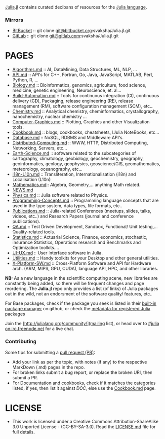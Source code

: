 [Julia.jl](http://svaksha.github.io/Julia.jl) contains curated decibans of resources for the [Julia language](https://github.com/JuliaLang).

### Mirrors
* [BitBucket](https://bitbucket.org/svaksha/Julia.jl) :: git clone git@bitbucket.org:svaksha/Julia.jl.git
* [GitLab](https://gitlab.com/svaksha/Julia.jl) :: git clone git@gitlab.com:svaksha/Julia.jl.git 


# PAGES
* [Algorithms.md](https://github.com/svaksha/Julia.jl/blob/master/Algorithms.md) :: AI, DataMining, Data Structures, ML, NLP, ...
* [API.md](https://github.com/svaksha/Julia.jl/blob/master/API.md) :: API's for C++, Fortran, Go, Java, JavaScript, MATLAB, Perl, Python, R, ...
* [Biology.md](https://github.com/svaksha/Julia.jl/blob/master/Biology.md) :: Bioinformatics, genomics, agriculture, food science, medicine, genetic engineering, Neuroscience, et. al...
* [Build-Automation.md](https://github.com/svaksha/Julia.jl/blob/master/Build-Automation.md) :: Tools for continuous integration (CI),  continuous delivery (CD), Packaging, release engineering (RE), release management (RM), software configuration management (SCM), etc...
* [Chemistry.md](https://github.com/svaksha/Julia.jl/blob/master/Chemistry.md) :: Analytical chemistry, cheminformatics, crystallography, nanochemistry, nuclear chemistry ...
* [Computer-Graphics.md](https://github.com/svaksha/Julia.jl/blob/master/Computer-Graphics.md) :: Plotting, Graphics and other Visualization tools.
* [Cookbook.md](https://github.com/svaksha/Julia.jl/blob/master/Cookbook.md) :: blogs, cookbooks, cheatsheets, IJulia NoteBooks, etc...
* [Database.md](https://github.com/svaksha/Julia.jl/blob/master/Database.md) :: NoSQL, RDBMS and Middleware API's.
* [Distributed-Computing.md](https://github.com/svaksha/Julia.jl/blob/master/Distributed-Computing.md) :: WWW, HTTP, Distributed Computing, Networking, Servers, etc...
* [Earth-Science.md](https://github.com/svaksha/Julia.jl/blob/master/Earth-Science.md) :: software related to the subcategories of cartography, climatology, geobiology, geochemistry, geography, geoinformatics, geology‎, geophysics‎, geoscience/GIS, geomathematics, meteorology, oceanography, etc...
* [i18n-L10n.md](https://github.com/svaksha/Julia.jl/blob/master/i18n-L10n.md) :: Transliteration, Internationalisation (i18n) and Localisation (L10n)
* [Mathematics.md](https://github.com/svaksha/Julia.jl/blob/master/Mathematics.md):: Algebra, Geometry,... anything Math related.
* [NEWS.md](https://github.com/svaksha/Julia.jl/blob/master/NEWS.md)
* [Physics.md](https://github.com/svaksha/Julia.jl/blob/master/Physics.md) :: Julia software related to Physics.
* [Programming-Concepts.md](https://github.com/svaksha/Julia.jl/blob/master/Programming-Concepts.md) :: Programming language concepts that are used in the type system, data types, file formats, etc..
* [Publications.md](https://github.com/svaksha/Julia.jl/blob/master/Publications.md) :: Julia-related Conferences (meetups, slides, talks, videos, etc..) and Research Papers (journal and conference publications).
* [QA.md](https://github.com/svaksha/Julia.jl/blob/master/QA.md) :: Test Driven Development, Sandbox, Functional/ Unit testing,... Quality-related tools.
* [Statistics.md](https://github.com/svaksha/Julia.jl/blob/master/Statistics.md) :: Actuarial Science, Finance, economics, stochastic, insurance Statistics, Operations research and Benchmarks and Optimization toolkits....
* [UI-UX.md](https://github.com/svaksha/Julia.jl/blob/master/UI-UX.md) :: User Interface software in Julia.
* [Utilities.md](https://github.com/svaksha/Julia.jl/blob/master/Utilities.md) :: Handy toolkits for your Desktop and other general utilities.
* [X-Platform-SW.md](https://github.com/svaksha/Julia.jl/blob/master/X-Platform-SW.md) :: Cross-Platform Software and API for Hardware arch. (ARM, MIPS, GPU, CUDA), language API, HPC, and other libraries.


**NB:** As a new language in the scientific computing scene, new libraries are constantly being added, so there will be frequent changes and page reordering. The **Julia.jl** repo only provides a list (of links) of Julia packages out in the wild, not an endorsment of the software quality/ features, etc.. 

For Base packages, check if the package you seek is listed in their [built-in package manager](https://github.com/JuliaLang/METADATA.jl) on github, or check the [metadata for registered Julia packages](http://docs.julialang.org/en/latest/packages/packagelist/)

Join the [http://julialang.org/community/](mailing list), or head over to [#julia on irc.freenode.net](http://webchat.freenode.net/?channels=julia) for a live chat.


### Contributing
Some tips for submitting a [pull request (PR)](https://github.com/svaksha/Julia.jl/pulls):
* Add your link as per the topic, with notes (if any) to the respective MarkDown (.md) pages in the repo.
* For broken links submit a bug report, or replace the broken URI, then submit a PR.
* For Documentation and cookbooks, check if it matches the categories listed, if yes, then list it against *DOC*, else use the [Cookbook.md](https://github.com/svaksha/Julia.jl/blob/master/Cookbook.md) page.


# LICENSE 
* This work is licensed under a Creative Commons Attribution-ShareAlike 3.0 Unported License - (CC-BY-SA-3.0). Read the [LICENSE.md](https://github.com/svaksha/Julia.jl/blob/master/LICENSE.md) file for full details.
